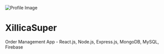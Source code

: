 ![Profile Image](https://res.cloudinary.com/dq8e751ni/image/upload/v1696873720/Screenshot_2023-10-09_at_23.09.25_jv979g.jpg)

# XillicaSuper
Order Management App - React.js, Node.js, Express.js, MongoDB, MySQL, Firebase
